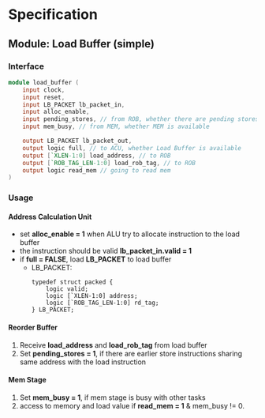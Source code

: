 # Specification

## Module: Load Buffer (simple)

### Interface
```verilog
module load_buffer (
    input clock,
    input reset,
    input LB_PACKET lb_packet_in,
    input alloc_enable,
    input pending_stores, // from ROB, whether there are pending stores
    input mem_busy, // from MEM, whether MEM is available

    output LB_PACKET lb_packet_out,
    output logic full, // to ACU, whether Load Buffer is available
    output [`XLEN-1:0] load_address, // to ROB
    output [`ROB_TAG_LEN-1:0] load_rob_tag, // to ROB
    output logic read_mem // going to read mem
)
```

### Usage
#### Address Calculation Unit
- set **alloc_enable = 1** when ALU try to allocate instruction to the load buffer
- the instruction should be valid **lb_packet_in.valid = 1**
- if **full = FALSE**, load **LB_PACKET** to load buffer
    - LB_PACKET:
        ```
        typedef struct packed {
            logic valid;
            logic [`XLEN-1:0] address;
            logic [`ROB_TAG_LEN-1:0] rd_tag;
        } LB_PACKET;
        ```
#### Reorder Buffer
1. Receive **load_address** and **load_rob_tag** from load buffer
2. Set **pending_stores = 1**, if there are earlier store instructions sharing same address with the load instruction
#### Mem Stage
1. Set **mem_busy = 1**, if mem stage is busy with other tasks
2. access to memory and load value if **read_mem = 1** & mem_busy != 0.

